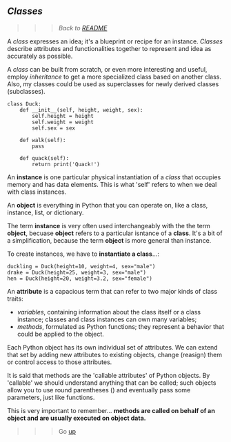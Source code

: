 ## *Classes*
>>> *Back to [README](/README.md)*


A *class* expresses an idea; it's a blueprint or recipe for an instance. *Classes* describe attributes and functionalities together to represent and idea as accurately as possible.

A *class* can be built from scratch, or even more interesting and useful, employ *inheritance* to get a more specialized class based on another class.
Also, my classes could be used as superclasses for newly derived classes (subclasses).

```
class Duck:
    def __init__(self, height, weight, sex):
        self.height = height
        self.weight = weight
        self.sex = sex

    def walk(self):
        pass

    def quack(self):
        return print('Quack!')
````
An **instance** is one particular physical instantiation of a *class* that occupies memory and has data elements. This is what 'self' refers to when we deal with class instances.

An **object** is everything in Python that you can operate on, like a class, instance, list, or dictionary.

The term **instance** is very often used interchangeably with the the term **object**, becuase **object** refers to a particular isntance of a **class**. It's a bit of a simplification, because the term **object** is more general than instance.

To create instances, we have to **instantiate a class**...:

```
duckling = Duck(height=10, weight=4, sex="male")
drake = Duck(height=25, weight=3, sex="male")
hen = Duck(height=20, weight=3.2, sex="female")
```

An **attribute** is a capacious term that can refer to two major kinds of class traits:

 - *variables*, containing information about the class itself or a class instance; classes and class instances can own many variables;
- *methods*, formulated as Python functions; they represent a behavior that could be applied to the object.

Each Python object has its own individual set of attributes. We can extend that set by adding new attributes to existing objects, change (reasign) them or control access to those attributes.

It is said that methods are the 'callable attributes' of Python objects. By 'callable' we should understand anything that can be called; such objects allow you to use round parentheses () and eventually pass some parameters, just like functions.

This is very important to remember... **methods are called on behalf of an object and are usually executed on object data.**

>>> Go [up](#classes)

